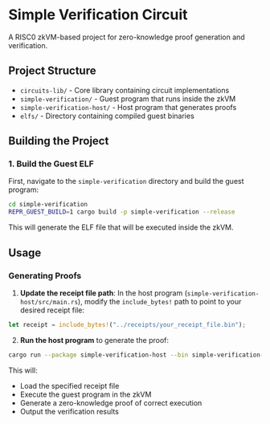 # Simple Verification Circuit

A RISC0 zkVM-based project for zero-knowledge proof generation and verification.

## Project Structure

- `circuits-lib/` - Core library containing circuit implementations
- `simple-verification/` - Guest program that runs inside the zkVM
- `simple-verification-host/` - Host program that generates proofs
- `elfs/` - Directory containing compiled guest binaries

## Building the Project

### 1. Build the Guest ELF

First, navigate to the `simple-verification` directory and build the guest program:

```bash
cd simple-verification
REPR_GUEST_BUILD=1 cargo build -p simple-verification --release
```

This will generate the ELF file that will be executed inside the zkVM.

## Usage

### Generating Proofs

1. **Update the receipt file path**: In the host program (`simple-verification-host/src/main.rs`), modify the `include_bytes!` path to point to your desired receipt file:

```rust
let receipt = include_bytes!("../receipts/your_receipt_file.bin");
```

2. **Run the host program** to generate the proof:

```bash
cargo run --package simple-verification-host --bin simple-verification-host
```

This will:
- Load the specified receipt file
- Execute the guest program in the zkVM
- Generate a zero-knowledge proof of correct execution
- Output the verification results
